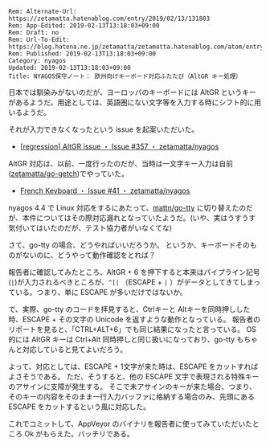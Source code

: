 ```header
Rem: Alternate-Url: https://zetamatta.hatenablog.com/entry/2019/02/13/131803
Rem: App-Edited: 2019-02-13T13:18:03+09:00
Rem: Draft: no
Rem: Url-To-Edit: https://blog.hatena.ne.jp/zetamatta/zetamatta.hatenablog.com/atom/entry/26003855888677727
Rem: Published: 2019-02-13T13:18:03+09:00
Category: nyagos
Updated: 2019-02-13T13:18:03+09:00
Title: NYAGOS保守ノート： 欧州向けキーボード対応ふたたび（AltGR キー処理）
```
日本では馴染みがないのだが、ヨーロッパのキーボードには AltGR というキーがあるようだ。用途としては、英語圏にない文字等を入力する時にシフト的に用いるようだ。

それが入力できなくなったという issue を起案いただいた。

* [[regression] AltGR issue ・ Issue #357 ・ zetamatta/nyagos](https://github.com/zetamatta/nyagos/issues/357)

AltGR 対応は、以前、一度行ったのだが、当時は一文字キー入力は自前([zetamatta/go-getch](https://github.com/zetamatta/go-getch))でやっていた。

* [French Keyboard ・ Issue #41 ・ zetamatta/nyagos](https://github.com/zetamatta/nyagos/issues/41)

nyagos 4.4 で Linux 対応をするにあたって、[mattn/go-tty](https://github.com/mattn/go-tty/) に切り替えたのだが、本件についてはその際対応漏れとなっていたようだ。(いや、実はうすうす気付いてはいたのだが、テスト協力者がいなくてな)

さて、go-tty の場合、どうやればいいだろうか。
というか、キーボードそのものがないのに、どうやって動作確認をとれば？

報告者に確認してみたところ、AltGR + 6 を押下すると本来はパイプライン記号(`|`)が入力されるべきところが、`^[|` （ESCAPE + `|` ）がデータとしてきてしまっている。つまり、単に ESCAPE が多いだけではないか。

で、実際、go-tty のコードを拝見すると、Ctrlキーと Altキーを同時押しした時、ESCAPE + その文字の Unicode を返すような動作となっている。
報告者のリポートを見ると、「CTRL+ALT+6」でも同じ結果になったと言っている。
OS的には AltGR キーは Ctrl+Alt 同時押しと同じ扱いになっており、go-tty もちゃんと対応していると見てよいだろう。

よって、対応としては、ESCAPE + 1文字が来た時は、ESCAPE をカットすればよさそうである。
ただ、そうすると、他の ESCAPE 文字で表現される特殊キーのアサインに支障が発生する。
そこで未アサインのキーが来た場合、つまり、そのキーの内容をそのまま一行入力バッファに格納する場合のみ、先頭にある ESCAPE をカットするという風に対応した。

これでコミットして、AppVeyor のバイナリを報告者に使ってみていただいたところ Ok がもらえた。バッチリである。
